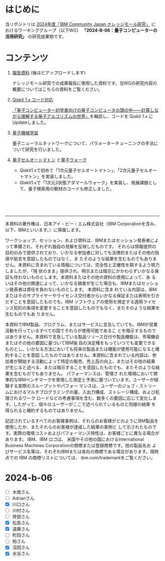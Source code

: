 # はじめに
当リポジトリは [2024年度「IBM Community Japan ナレッジモール研究」](https://www.ibm.com/ibm/jp/ja/ibmcommunityjapan-wg-theme.html)
におけるワーキンググループ（以下WG） **「2024-B-06：量子コンピューターの活用研究」** の研究成果物です。

# コンテンツ
1. [報告資料]() (後ほどアップロードします)
    
    ナレッジモール研究での成果報告に使用した資料です。当WGの研究内容の概要についてはこちらの資料をご覧ください。
  
2. [Qiskit 1.x コード対応](https://github.com/wg-quantum/2024-b-06/tree/main/Qiskit_1_0/toc.md)

    [「量子コンピューター初学者向けの量子コンピュータの頭の中――計算しながら理解する量子アルゴリズムの世界」](https://gihyo.jp/book/2023/978-4-297-13511-9)を輪読し、コードを Qiskit 1.x にUpdateしました。
    
3. [量子機械学習](https://github.com/wg-quantum/2024-b-06/tree/main/QML)
    
    量子ニューラルネットワークについて、パラメーターチューニングの手法について研究を行いました。
    
4. [量子セルオートマトン](https://github.com/wg-quantum/2024-b-06/tree/main/QCA/toc.md) と[量子ウォーク](https://github.com/wg-quantum/2024-b-06/tree/main/QW/toc.md)

     - Qiskit1.xで初めて「1次元量子セルオートマトン」、「2次元量子セルオートマトン」を実装しました。
     - Qiskit1.xで「1次元2状態アダマールウォーク」を実装し、発展課題として、量子検索用の教材のコードも修正しました。
     

    
<br><br><br>
***
本資料の著作権は、⽇本アイ・ビー・エム株式会社（IBM Corporationを含み、以下、IBMといいます。）に帰属します。


ワークショップ、セッション、および資料は、IBMまたはセッション発表者によって準備され、それぞれ独⾃の⾒解を反映したものです。
それらは情報提供の⽬的のみで提供されており、いかなる参加者に対しても法律的またはその他の指導や助⾔を意図したものではなく、ま
たそのような結果を⽣むものでもありません。本資料に含まれている情報については、完全性と正確性を期するよう努⼒しましたが、「現
状のまま」提供され、明⽰または暗⽰にかかわらずいかなる保証も伴わないものとします。本資料またはその他の資料の使⽤によって、あ
るいはその他の関連によって、いかなる損害が⽣じた場合も、IBMまたはセッション発表者は責任を負わないものとします。 本資料に含ま
れている内容は、IBMまたはそのサプライヤーやライセンス交付者からいかなる保証または表明を引きだすことを意図したものでも、IBM
ソフトウェアの使⽤を規定する適⽤ライセンス契約の条項を変更することを意図したものでもなく、またそのような結果を⽣むものでもあ
りません。

本資料でIBM製品、プログラム、またはサービスに⾔及していても、IBMが営業活動を⾏っているすべての国でそれらが使⽤可能であるこ
とを暗⽰するものではありません。本資料で⾔及している製品リリース⽇付や製品機能は、市場機会またはその他の要因に基づいてIBM独
⾃の決定権をもっていつでも変更できるものとし、いかなる⽅法においても将来の製品または機能が使⽤可能になると確約することを意図
したものではありません。本資料に含まれている内容は、参加者が開始する活動によって特定の販売、売上⾼の向上、またはその他の結果
が⽣じると述べる、または暗⽰することを意図したものでも、またそのような結果を⽣むものでもありません。 パフォーマンスは、管理さ
れた環境において標準的なIBMベンチマークを使⽤した測定と予測に基づいています。ユーザーが経験する実際のスループットやパフォー
マンスは、ユーザーのジョブ・ストリームにおけるマルチプログラミングの量、⼊出⼒構成、ストレージ構成、および処理されるワーク
ロードなどの考慮事項を含む、数多くの要因に応じて変化します。したがって、個々のユーザーがここで述べられているものと同様の結果
を得られると確約するものではありません。

記述されているすべてのお客様事例は、それらのお客様がどのようにIBM製品を使⽤したか、またそれらのお客様が達成した結果の実例と
して⽰されたものです。実際の環境コストおよびパフォーマンス特性は、お客様ごとに異なる場合があります。
IBM、IBM ロゴは、 ⽶国やその他の国におけるInternational Business Machines Corporationの商標または登録商標です。他の製品名お
よびサービス名等は、それぞれIBMまたは各社の商標である場合があります。現時点での IBM の商標リストについては、
ibm.com/trademarkをご覧ください。




# 2024-b-06

- [ ] 木南さん
- [ ] Adrianさん
- [x] 川口さん
- [ ] 川村さん
- [ ] 齊部さん
- [x] 松島さん
- [x] 遠藤さん
- [ ] 町田さん
- [ ] 柏さん
- [x] 沼田さん
- [x] 水谷さん
